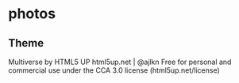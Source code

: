 # photos

## Theme
Multiverse by HTML5 UP
html5up.net | @ajlkn
Free for personal and commercial use under the CCA 3.0 license (html5up.net/license)
